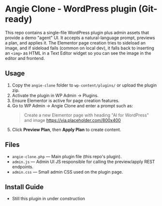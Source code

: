 # Angie Clone - WordPress plugin (Git-ready)

This repo contains a single-file WordPress plugin plus admin assets that provide a demo "agent" UI. It accepts a natural-language prompt, previews a plan, and applies it. The Elementor page creation tries to sideload an image, and if sideload fails (common on local dev), it falls back to inserting an `<img>` as HTML in a Text Editor widget so you can see the image in the editor and frontend.

## Usage
1. Copy the `angie-clone` folder to `wp-content/plugins/` or upload the plugin zip.
2. Activate the plugin in WP Admin → Plugins.
3. Ensure Elementor is active for page creation features.
4. Go to WP Admin → Angie Clone and enter a prompt such as:
   > Create a new Elementor page with heading "AI for WordPress" and image https://via.placeholder.com/800x400
5. Click **Preview Plan**, then **Apply Plan** to create content.

## Files
- `angie-clone.php` — Main plugin file (this repo's plugin).
- `admin.js` — Admin UI JS responsible for calling the preview/apply REST endpoints.
- `admin.css` — Small admin CSS used on the plugin page.

## Install Guide
- Still this plugin in under construction